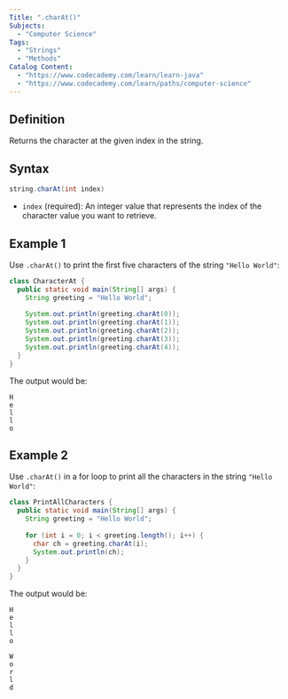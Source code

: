 ```yaml
---
Title: ".charAt()"
Subjects:
  - "Computer Science"
Tags:
  - "Strings"
  - "Methods"
Catalog Content:
  - "https://www.codecademy.com/learn/learn-java"
  - "https://www.codecademy.com/learn/paths/computer-science"
---
```


## Definition

Returns the character at the given index in the string.

## Syntax

```java
string.charAt(int index)
```

- `index` (required): An integer value that represents the index of the character value you want to retrieve.

## Example 1

Use `.charAt()` to print the first five characters of the string `"Hello World"`:

```java
class CharacterAt {
  public static void main(String[] args) {
    String greeting = "Hello World";
    
    System.out.println(greeting.charAt(0));
    System.out.println(greeting.charAt(1));
    System.out.println(greeting.charAt(2));
    System.out.println(greeting.charAt(3));
    System.out.println(greeting.charAt(4));
  }
}
```

The output would be:

```
H
e
l
l
o
```

## Example 2

Use `.charAt()` in a for loop to print all the characters in the string `"Hello World"`:

```java
class PrintAllCharacters {
  public static void main(String[] args) {
    String greeting = "Hello World";
    
    for (int i = 0; i < greeting.length(); i++) {
      char ch = greeting.charAt(i);
      System.out.println(ch);
    }
  }
}
```

The output would be:

```
H
e
l
l
o

W
o
r
l
d
```
